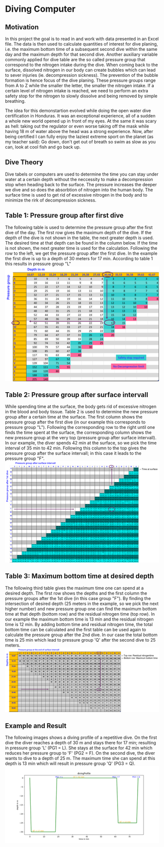 # Diving Computer
## Motivation
In this project the goal is to read in and work with data presented in an Excel file. The data is then used to calculate quantities of interest for dive planing, i.e. the maximum bottom time of a subsequent second dive within the same day and the maximum depth for that second dive. Another auxiliary variable commonly applied for dive table are the so called pressure group that correspond to the nitrogen intake during the dive. When coming back to the surface, dissolved nitrogen in our body can create bubbles which can lead to sever injuries (ie. decompression sickness). The prevention of the bubble formation is hence focus of the dive planing. These pressure groups range from A to Z while the smaller the letter, the smaller the nitrogen intake. If a certain level of nitrogen intake is reached, we need to perform an extra safety stop for the nitrogen to slowly dissolve and being removed by simple breathing. 

The idea for this demonstartion evolved while doing the open water dive certification in Honduras. It was an exceptional experience, all of a sudden a whole new world opened up in front of my eyes. At the same it was scary as hell: taking out the regulator or even worse taking off the mask while having 18 m of water above the head was a strong experience. 
Now, after being certified I can fully enjoy the laziest extreme sport on the planet (as my teacher said): Go down, don't get out of breath so swim as slow as you can, look at cool fish and go back up.

## Dive Theory
Dive tabels or computers are used to determine the time you can stay under water at a certain depth without the neccessity to make a decompression stop when heading back to the surface.
The pressure increases the deeper we dive and so does the absorbtion of nitrogen into the human body. The surface time is used to get rid of excessive nitrogen in the body and to minimize the rirk of decompression sickness.

## Table 1: Pressure group after first dive
The following table is used to determine the pressure group after the first dive of the day. The first row gives the maximum depth of the dive.
If the depth of the dive is not shown in the table, the next greater depth is used. The desired time at that depth can be found in the column below.
If the time is not shown, the next greater time is used for the calculation. Following the row to the left, we get the pressure group after the first dive. In the example the first dive is up to a depth of 30 meters for 17 min. According to table 1 this results in pressure group "L"
![table1: pressure group after dive1](/divingComputer/Visualizations/table1Ex.png)

## Table 2: Pressure group after surface intervall
While spending time at the surface, the body gets rid of excessive nitrogen in the blood and body tissue. Table 2 is used to determine the new pressure group after a certain time at the surface. The first column shows the pressure group after the first dive (in our example this corresponds to pressure group "L"). Following the corresponding row to the right until one finds the time spent at the surface, the corresponding column shows the new pressure group at the very top (pressure group after surface intervall). In our example, the diver spends 42 min at the surface, so we pick the time interval of 35 min to 42 min. Following this column to the top gives the pressure group after the surface intervall; in this case it leads to the pressure group "F".
![table2: pressure group after surface time](/divingComputer/Visualizations/table2SurfaceTimeEx.png)

## Table 3: Maximum bottom time at desired depth
The following third table gives the maximum time one can spend at a desired depth. The first row shows the depths and the first column the pressure groups after the 1st dive (in this case group "F"). By finding the intersection of desired depth (25 meters in the example, so we pick the next higher number) and new pressure group one can find the maximum bottom time at that depth (bottom row) and the residual nitrogen time (top row). In our example the maximum bottom time is 13 min and the residual nitrogen time is 12 min.
By adding bottom time and residual nitrogen time, the total bottom time can be calculated and the first table can be used again to calculate the pressure group after the 2nd dive. In our case the total bottom time is 25 min which lead to pressure group 'Q' after the second dive to 25 meters.
![table3: maximum bottom time after surface intervall](/divingComputer/Visualizations/table3MaxBottomTimeEx.png)

## Example and Result
The following images shows a diving profile of a repetitive dive. On the first dive the diver reaches a depth of 30 m and stays there for 17 min; resulting in pressure group 'L' (PG1 = L). She stays at the surface for 42 min which reduces her pressure group to 'F' (PG2 = F). On the second dive, the diver wants to dive to a depth of 25 m. The maximum time she can spend at this depth is 13 min which will result in pressure group 'Q' (PG3 = Q).
![Alt text](/divingComputer/Visualizations/divingProfile.png)
